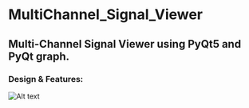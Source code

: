 # MultiChannel_Signal_Viewer
## Multi-Channel Signal Viewer using PyQt5 and PyQt graph.
### Design & Features:
![Alt text](design)

